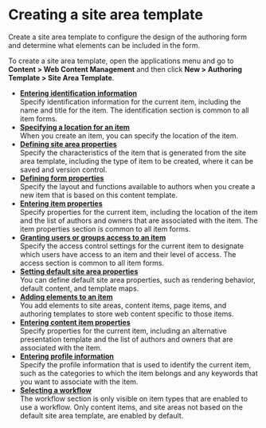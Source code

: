 # Creating a site area template

Create a site area template to configure the design of the authoring form and determine what elements can be included in the form.

To create a site area template, open the applications menu and go to **Content > Web Content Management** and then click **New > Authoring Template > Site Area Template**.


-   **[Entering identification information](../../../content_management_artifacts/common/items_id.md)**  
Specify identification information for the current item, including the name and title for the item. The identification section is common to all item forms.
-   **[Specifying a location for an item](../../../content_management_artifacts/common/items_location.md)**  
When you create an item, you can specify the location of the item.
-   **[Defining site area properties](wcm_dev_auth-temp_sa_prop.md)**  
Specify the characteristics of the item that is generated from the site area template, including the type of item to be created, where it can be saved and version control.
-   **[Defining form properties](../creating_sitearea_template/wcm_dev_auth-temp_formprop.md)**  
Specify the layout and functions available to authors when you create a new item that is based on this content template.
-   **[Entering item properties](../../../content_management_artifacts/common/items_props.md)**  
Specify properties for the current item, including the location of the item and the list of authors and owners that are associated with the item. The item properties section is common to all item forms.
-   **[Granting users or groups access to an item](../../../content_management_artifacts/common/grant_access.md)**  
Specify the access control settings for the current item to designate which users have access to an item and their level of access. The access section is common to all item forms.
-   **[Setting default site area properties](wcm_dev_auth-temp_sa_prop_add.md)**  
You can define default site area properties, such as rendering behavior, default content, and template maps.
-   **[Adding elements to an item](../../elements/wcm_dev_elements_adding.md)**  
You add elements to site areas, content items, page items, and authoring templates to store web content specific to those items.
-   **[Entering content item properties](../creating_content_template/wcm_dev_items_props_atc_cont.md)**  
Specify properties for the current item, including an alternative presentation template and the list of authors and owners that are associated with the item.
-   **[Entering profile information](../creating_sitearea_template/wcm_dev_profiling_items.md)**  
Specify the profile information that is used to identify the current item, such as the categories to which the item belongs and any keywords that you want to associate with the item.
-   **[Selecting a workflow](../creating_sitearea_template/wcm_dev_workflow_items.md)**  
The workflow section is only visible on item types that are enabled to use a workflow. Only content items, and site areas not based on the default site area template, are enabled by default.
